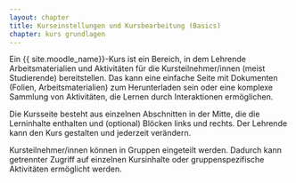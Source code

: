 ```yaml
---
layout: chapter
title: Kurseinstellungen und Kursbearbeitung (Basics)
chapter: kurs grundlagen
---
```


Ein {{ site.moodle_name}}-Kurs ist ein Bereich, in dem Lehrende Arbeitsmaterialien und Aktivitäten für die Kursteilnehmer/innen (meist Studierende) bereitstellen.
Das kann eine einfache Seite mit Dokumenten (Folien, Arbeitsmaterialien) zum Herunterladen sein oder eine komplexe Sammlung von Aktivitäten, die Lernen durch Interaktionen ermöglichen.

Die Kursseite besteht aus einzelnen Abschnitten in der Mitte, die die Lerninhalte enthalten und (optional) Blöcken links und rechts.
Der Lehrende kann den Kurs gestalten und jederzeit verändern.

Kursteilnehmer/innen können in Gruppen eingeteilt werden.
Dadurch kann getrennter Zugriff auf einzelnen Kursinhalte oder gruppenspezifische Aktivitäten ermöglicht werden.
